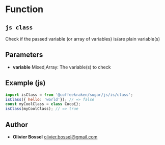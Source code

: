 
# Function


## ```js class ```


Check if the passed variable (or array of variables) is/are plain variable(s)

## Parameters

- **variable**  Mixed,Array: The variable(s) to check



## Example (js)

```js
import isClass = from '@coffeekraken/sugar/js/is/class';
isClass({ hello: 'world'}); // => false
const myCoolClass = class Coco{};
isClass(myCoolClass); // => true
```


## Author
- **Olivier Bossel** <a href="mailto:olivier.bossel@gmail.com">olivier.bossel@gmail.com</a> 



